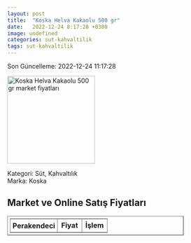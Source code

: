 ```yaml
---
layout: post
title:  "Koska Helva Kakaolu 500 gr"
date:   2022-12-24 8:17:28 +0300
image: undefined
categories: sut-kahvaltilik
tags: sut-kahvaltilik
---
```


Son Güncelleme: 2022-12-24 11:17:28

<img src="undefined" width="200" alt="Koska Helva Kakaolu 500 gr market fiyatları" />

Kategori: Süt, Kahvaltılık
<br />
Marka: Koska

<h2>Market ve Online Satış Fiyatları</h2>

<table border="1" style="padding: 5px;width:80%;">
  <tr>
    <td style="padding: 5px;"><strong>Perakendeci</strong></td>
    <td><strong>Fiyat</strong></td>
    <td><strong>İşlem</strong></td>
  </tr>
  
</table>
